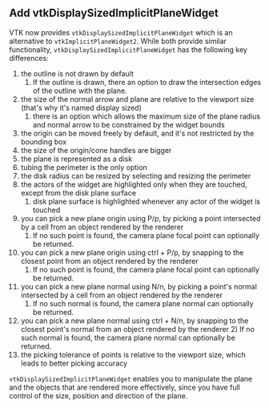 ## Add vtkDisplaySizedImplicitPlaneWidget

VTK now provides `vtkDisplaySizedImplicitPlaneWidget` which is an alternative to `vtkImplicitPlaneWidget2`.
While both provide similar functionality, `vtkDisplaySizedImplicitPlaneWidget` has the following key differences:

1) the outline is not drawn by default
   1) If the outline is drawn, there an option to draw the intersection edges of the outline with the plane.
2) the size of the normal arrow and plane are relative to the viewport size (that's why it's named display sized)
    1) there is an option which allows the maximum size of the plane radius and normal arrow to be constrained by the widget bounds
3) the origin can be moved freely by default, and it's not restricted by the bounding box
4) the size of the origin/cone handles are bigger
5) the plane is represented as a disk
6) tubing the perimeter is the only option
7) the disk radius can be resized by selecting and resizing the perimeter
8) the actors of the widget are highlighted only when they are touched, except from the disk plane surface
   1) disk plane surface is highlighted whenever any actor of the widget is touched
9) you can pick a new plane origin using P/p, by picking a point intersected by a cell from an object rendered by the renderer
   1) If no such point is found, the camera plane focal point can optionally be returned.
10) you can pick a new plane origin using ctrl + P/p, by snapping to the closest point from an object rendered by the renderer
    1) If no such point is found, the camera plane focal point can optionally be returned.
11) you can pick a new plane normal using N/n, by picking a point's normal intersected by a cell from an object rendered by the renderer
    1) If no such normal is found, the camera plane normal can optionally be returned.
12) you can pick a new plane normal using ctrl + N/n, by snapping to the closest point's normal from an object rendered by the renderer
    2) If no such normal is found, the camera plane normal can optionally be returned.
13) the picking tolerance of points is relative to the viewport size, which leads to better picking accuracy

`vtkDisplaySizedImplicitPlaneWidget` enables you to manipulate the plane and the objects that are rendered more
effectively, since you have full control of the size, position and direction of the plane.
